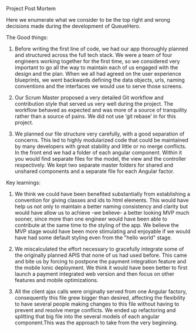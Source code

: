 
Project Post Mortem

Here we enumerate what we consider to be the top right and wrong decisions made during the development of QueueHero.

The Good things:

1. Before writing the first line of code, we had our app thoroughly planned and structured across the full tech stack. We were a team of four engineers working together for the first time, so we considered very important to go all the way to maintain each of us engaged with the design and the plan. When we all had agreed on the user experience blueprints, we went backwards defining the data objects, urls, naming conventions and the interfaces we would use to serve those screens.

2. Our Scrum Master proposed a very detailed Git workflow and contribution style that served us very well during the project. The workflow behaved as expected and was more of a source of tranquility rather than a source of pains. We did not use ‘git rebase’ in for this project.

3. We planned our file structure very carefully, with a good separation of concerns. This led to highly modularized code that could be maintained by many developers with great stability and little or no merge conflicts. In the front end we had a folder of each angular component. Within it you would find separate files for the model, the view and the controller respectively. We kept two separate master folders for shared and unshared components and a separate file for each Angular factor.

Key learnings:

1. We think we could have been benefited substantially from establishing a convention for giving classes and ids to html elements. This would have help us not only to maintain a better naming consistency and clarity but would have allow us to achieve -we believe- a better looking MVP much sooner, since more than one engineer would have been able to contribute at the same time to the styling of the app. We believe the MVP stage would have been more stimulating and enjoyable if we would have had some default styling even from the "hello world" stage.

2. We miscalculated the effort necessary to gracefully integrate some of the originally planned APIS that none of us had used before. This came and bite us by forcing to postpone the payment integration feature and the mobile Ionic deployment. We think it would have been better to first launch a payment integrated web version and then focus on other features and mobile optimizations.

3. All the client ajax calls were originally served from one Angular factory, consequently this file grew bigger than desired, affecting the flexibility to have several people making changes to this file without having to prevent and resolve merge conflicts. We ended up refactoring and splitting that big file into the several models of each angular component.This was the
approach to take from the very beginning.
